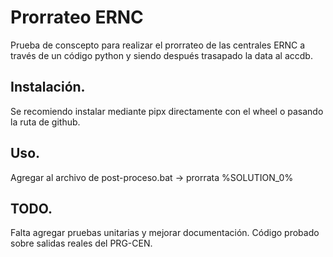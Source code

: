 # Prorrateo ERNC

Prueba de conscepto para realizar el prorrateo de las centrales ERNC a través de un código python y siendo después trasapado la data al accdb.

## Instalación.

Se recomiendo instalar mediante pipx directamente con el wheel o pasando la ruta de github.

## Uso.

Agregar al archivo de post-proceso.bat -> prorrata %SOLUTION_0%

## TODO.
Falta agregar pruebas unitarias y mejorar documentación.
Código probado sobre salidas reales del PRG-CEN.
